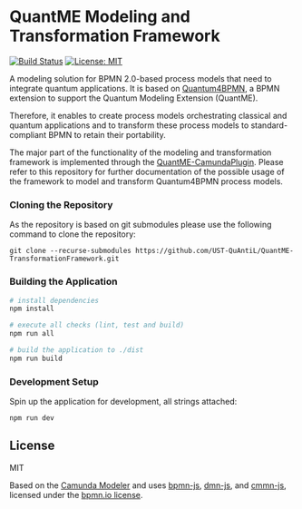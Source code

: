 # QuantME Modeling and Transformation Framework

[![Build Status](https://travis-ci.org/camunda/camunda-modeler.svg?branch=develop)](https://travis-ci.org/camunda/camunda-modeler)
[![License: MIT](https://img.shields.io/badge/License-MIT-yellow.svg)](https://opensource.org/licenses/MIT)

A modeling solution for BPMN 2.0-based process models that need to integrate quantum applications.
It is based on [Quantum4BPMN](https://github.com/UST-QuAntiL/QuantME-Quantum4BPMN), a BPMN extension to support the Quantum Modeling Extension (QuantME).

Therefore, it enables to create process models orchestrating classical and quantum applications and to transform these process models to standard-compliant BPMN to retain their portability.

The major part of the functionality of the modeling and transformation framework is implemented through the [QuantME-CamundaPlugin](https://github.com/UST-QuAntiL/QuantME-CamundaPlugin). Please refer to this repository for further documentation of the possible usage of the framework to model and transform Quantum4BPMN process models.

### Cloning the Repository

As the repository is based on git submodules please use the following command to clone the repository:

```
git clone --recurse-submodules https://github.com/UST-QuAntiL/QuantME-TransformationFramework.git
```

### Building the Application

```sh
# install dependencies
npm install

# execute all checks (lint, test and build)
npm run all

# build the application to ./dist
npm run build
```


### Development Setup

Spin up the application for development, all strings attached:

```
npm run dev
```


## License

MIT

Based on the [Camunda Modeler](https://github.com/camunda/camunda-modeler) and uses [bpmn-js](https://github.com/bpmn-io/bpmn-js), [dmn-js](https://github.com/bpmn-io/dmn-js), and [cmmn-js](https://github.com/bpmn-io/cmmn-js), licensed under the [bpmn.io license](http://bpmn.io/license).
